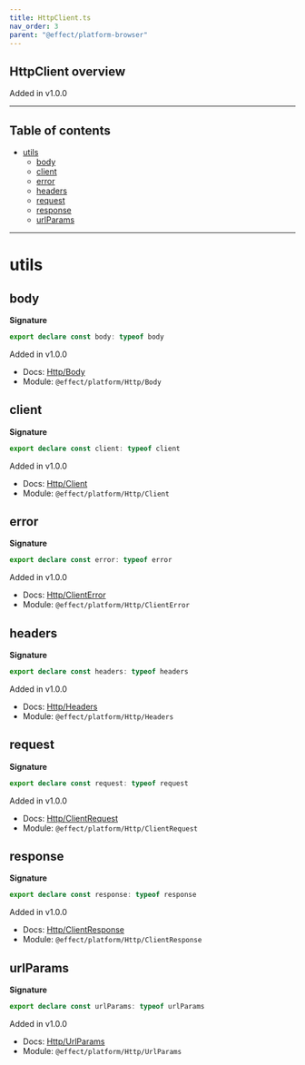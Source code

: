 ```yaml
---
title: HttpClient.ts
nav_order: 3
parent: "@effect/platform-browser"
---
```


## HttpClient overview

Added in v1.0.0

---

<h2 class="text-delta">Table of contents</h2>

- [utils](#utils)
  - [body](#body)
  - [client](#client)
  - [error](#error)
  - [headers](#headers)
  - [request](#request)
  - [response](#response)
  - [urlParams](#urlparams)

---

# utils

## body

**Signature**

```ts
export declare const body: typeof body
```

Added in v1.0.0

- Docs: [Http/Body](https://effect-ts.github.io/platform/platform/Http/Body.ts.html)
- Module: `@effect/platform/Http/Body`

## client

**Signature**

```ts
export declare const client: typeof client
```

Added in v1.0.0

- Docs: [Http/Client](https://effect-ts.github.io/platform/platform/Http/Client.ts.html)
- Module: `@effect/platform/Http/Client`

## error

**Signature**

```ts
export declare const error: typeof error
```

Added in v1.0.0

- Docs: [Http/ClientError](https://effect-ts.github.io/platform/platform/Http/ClientError.ts.html)
- Module: `@effect/platform/Http/ClientError`

## headers

**Signature**

```ts
export declare const headers: typeof headers
```

Added in v1.0.0

- Docs: [Http/Headers](https://effect-ts.github.io/platform/platform/Http/Headers.ts.html)
- Module: `@effect/platform/Http/Headers`

## request

**Signature**

```ts
export declare const request: typeof request
```

Added in v1.0.0

- Docs: [Http/ClientRequest](https://effect-ts.github.io/platform/platform/Http/ClientRequest.ts.html)
- Module: `@effect/platform/Http/ClientRequest`

## response

**Signature**

```ts
export declare const response: typeof response
```

Added in v1.0.0

- Docs: [Http/ClientResponse](https://effect-ts.github.io/platform/platform/Http/ClientResponse.ts.html)
- Module: `@effect/platform/Http/ClientResponse`

## urlParams

**Signature**

```ts
export declare const urlParams: typeof urlParams
```

Added in v1.0.0

- Docs: [Http/UrlParams](https://effect-ts.github.io/platform/platform/Http/UrlParams.ts.html)
- Module: `@effect/platform/Http/UrlParams`
